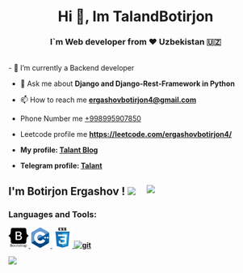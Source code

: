 <h1 align="center">Hi 👋, Im TalandBotirjon</h1>
<h3 align="center">I`m Web developer from ❤️ Uzbekistan 🇺🇿 </h3>
<br/>
- 🌱 I’m currently a Backend developer


- 💬 Ask me about **Django and Django-Rest-Framework in Python**

- 📫 How to reach me **ergashovbotirjon4@gmail.com**
- Phone Number me  <a href="tel:+998-99-590-78-50" target="_blank" rel="noreferrer">+998995907850 </a>
-  Leetcode profile me **https://leetcode.com/ergashovbotirjon4/**
-  <b>My profile: <a href="https://talantblog.herokuapp.com/" target='_blank'>Talant Blog</a><b/>
-  <b>Telegram profile: <a href="https://t.me/Talant_Dev" target='_blank'>Talant</a> <b/>

<h2>
  
  I'm Botirjon Ergashov ! <img src="https://media.giphy.com/media/12oufCB0MyZ1Go/giphy.gif" width="50">
<img align='right' src="https://media.giphy.com/media/M9gbBd9nbDrOTu1Mqx/giphy.gif" width="230">
</h2>
<h3 align="left">Languages and Tools:</h3>
<p align="left">


  <a href="https://getbootstrap.com" target="_blank" rel="noreferrer"> <img src="https://raw.githubusercontent.com/devicons/devicon/master/icons/bootstrap/bootstrap-plain-wordmark.svg" alt="bootstrap" width="40" height="40"/> </a> 
  <a href="https://www.w3schools.com/cpp/" target="_blank" rel="noreferrer"> <img src="https://raw.githubusercontent.com/devicons/devicon/master/icons/cplusplus/cplusplus-original.svg" alt="cplusplus" width="40" height="40"/> </a>
  <a href="https://www.w3schools.com/css/" target="_blank" rel="noreferrer"> <img src="https://raw.githubusercontent.com/devicons/devicon/master/icons/css3/css3-original-wordmark.svg" alt="css3" width="40" height="40"/> </a>
  <a href="https://git-scm.com/" target="_blank" rel="noreferrer"> <img src="https://www.vectorlogo.zone/logos/git-scm/git-scm-icon.svg" alt="git" width="40" height="40"/> </a> 

</p>
  
  <img src="https://user-images.githubusercontent.com/85695336/234654983-14bb84b9-746e-4edc-ae69-2708f35d7c9d.jpg"/>

